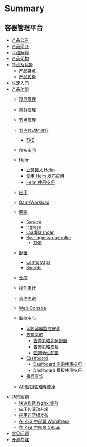 # Summary

## 容器管理平台
* [产品公告](https://bk.tencent.com/s-mart/community/question/8716)
* [产品简介](UserGuide/Introduction/README.md)
* [术语解释](UserGuide/Concepts/Concepts_Terminology.md)
* [产品架构](UserGuide/Architecture/Architecture.md)
* [特点及优势]()
    * [产品特点](Introduction/features.md)
    * [产品优势](Introduction/superiority.md)
* [快速入门](UserGuide/QuickStart/QuickStart.md)
* [产品功能]()
    * [项目管理](UserGuide/Function/project_management.md)
    * [集群管理](UserGuide/Function/cluster_management.md)
    * [节点管理](UserGuide/Function/node_management.md)
    * [节点自动扩缩容]()
        * [TKE](UserGuide/Function/auto_scaler-tke.md)
    * [命名空间](UserGuide/Function/namespace.md)
    * [Helm]()
        * [业务接入 Helm](UserGuide/Function/helm/ServiceAccess.md)
        * [使用 Helm 发布应用](UserGuide/Function/helm/Release.md)
        * [Helm 使用技巧](UserGuide/Function/helm/Skills.md)
    * [应用](UserGuide/Function/k8s/Application.md)
    * [GameWorkload](UserGuide/Function/game-workload.md)
    * [网络]()
        * [Service](UserGuide/Function/k8s/network/Service.md)
        * [Ingress](UserGuide/Function/k8s/network/Ingress.md)
        * [LoadBalancer](UserGuide/Function/k8s/network/LoadBalancer.md)
        * [Bcs-ingress-controller]()
            * [TKE](UserGuide/Function/bcs-ingress-controller-tke.md)
    * [配置]()
        * [ConfigMaps](UserGuide/Function/k8s/configuration/ConfigMap.md)
        * [Secrets](UserGuide/Function/k8s/configuration/Secret.md)
    * [仓库](UserGuide/Function/image_repo.md)
    * [操作审计](UserGuide/Function/operation_audit.md)
    * [事件查询](UserGuide/Function/event_query.md)
    * [Web-Console](UserGuide/Function/web_console/Description.md)
    * [监控中心]()
        * [蓝鲸容器监控安装](UserGuide/Function/container_monitor.md)
        * [告警策略]()
          * [告警策略如何配置](UserGuide/monitor/AlertingRules/alerting_rules.md)
          * [告警策略模板](UserGuide/monitor/AlertingRules/alerting_template.md)
          * [回调地址配置](UserGuide/monitor/AlertingRules/notice_webhook.md)
        * [Dashboard]()
          * [Dashboard 查询使用技巧](UserGuide/monitor/Dashboard/DashboardSearch.md)
          * [Dashboard 模板使用技巧](UserGuide/monitor/Dashboard/DashboardTemplate.md)
        * [指标查询](UserGuide/monitor/MetricsExplorer/metrics_explorer.md)
       
    * [API密钥管理与使用](UserGuide/Function/bcs-api-key.md)
* [场景案例]()
    * [快速构建 Nginx 集群](UserGuide/Scenes/Bcs_deploy_nginx_cluster.md)
    * [应用的滚动升级](UserGuide/Scenes/Bcs_app_Rolling_Update_Deployment.md)
    * [应用的蓝绿发布](UserGuide/Scenes/Bcs_blue_green_deployment.md)
    * [在 K8S 中部署 WordPress](UserGuide/Scenes/Deploy_wordpress.md)
    * [在 K8S 中部署 GitLab](UserGuide/Scenes/Deploy_gitlab_ce.md)
* [常见问题](UserGuide/FAQ/faq.md)
* [开源共建](https://github.com/TencentBlueKing/bk-bcs)